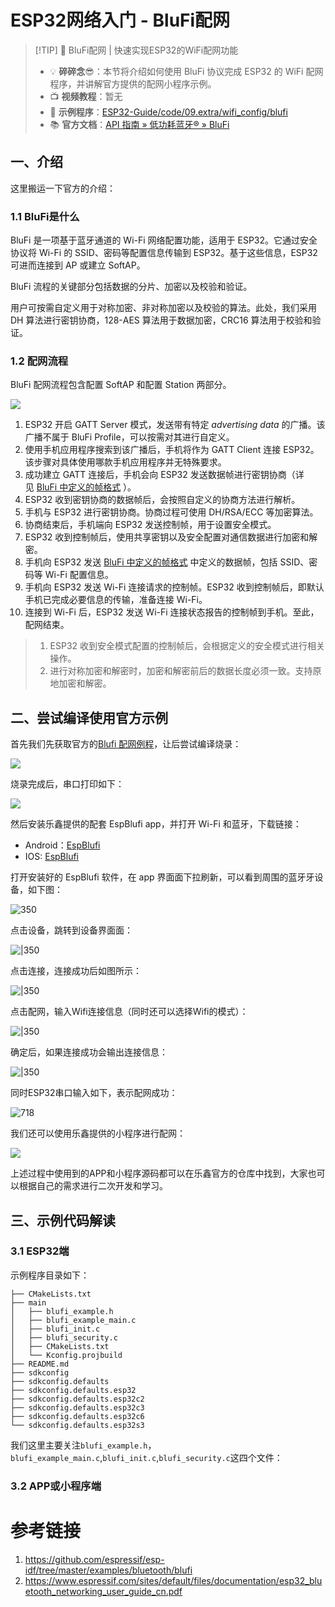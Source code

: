 # ESP32网络入门 - BluFi配网

> [!TIP] 🚀 BluFi配网 | 快速实现ESP32的WiFi配网功能  
> - 💡 **碎碎念**😎：本节将介绍如何使用 BluFi 协议完成 ESP32 的 WiFi 配网程序，并讲解官方提供的配网小程序示例。  
> - 📺 **视频教程**：暂无  
> - 💾 **示例程序**：[ESP32-Guide/code/09.extra/wifi_config/blufi](https://github.com/DuRuofu/ESP32-Guide/tree/main/code/09.extra/wifi_config/blufi) 
> - 📚 **官方文档**：[API 指南 » 低功耗蓝牙® » BluFi](https://docs.espressif.com/projects/esp-idf/zh_CN/v5.3.2/esp32/api-guides/ble/blufi.html?highlight=blufi)

## 一、介绍

这里搬运一下官方的介绍：

### 1.1 BluFi是什么

BluFi 是一项基于蓝牙通道的 Wi-Fi 网络配置功能，适用于 ESP32。它通过安全协议将 Wi-Fi 的 SSID、密码等配置信息传输到 ESP32。基于这些信息，ESP32 可进而连接到 AP 或建立 SoftAP。

BluFi 流程的关键部分包括数据的分片、加密以及校验和验证。

用户可按需自定义用于对称加密、非对称加密以及校验的算法。此处，我们采用 DH 算法进行密钥协商，128-AES 算法用于数据加密，CRC16 算法用于校验和验证。

### 1.2 配网流程

BluFi 配网流程包含配置 SoftAP 和配置 Station 两部分。

![](attachments/Pasted%20image%2020240403181235.png)

1. ESP32 开启 GATT Server 模式，发送带有特定 _advertising data_ 的广播。该广播不属于 BluFi Profile，可以按需对其进行自定义。
2. 使用手机应用程序搜索到该广播后，手机将作为 GATT Client 连接 ESP32。该步骤对具体使用哪款手机应用程序并无特殊要求。
3. 成功建立 GATT 连接后，手机会向 ESP32 发送数据帧进行密钥协商（详见 [BluFi 中定义的帧格式](https://docs.espressif.com/projects/esp-idf/zh_CN/v5.3.2/esp32/api-guides/ble/blufi.html?highlight=blufi#frame-formats) ）。
4. ESP32 收到密钥协商的数据帧后，会按照自定义的协商方法进行解析。
5. 手机与 ESP32 进行密钥协商。协商过程可使用 DH/RSA/ECC 等加密算法。
6. 协商结束后，手机端向 ESP32 发送控制帧，用于设置安全模式。
7. ESP32 收到控制帧后，使用共享密钥以及安全配置对通信数据进行加密和解密。
8. 手机向 ESP32 发送 [BluFi 中定义的帧格式](https://docs.espressif.com/projects/esp-idf/zh_CN/v5.3.2/esp32/api-guides/ble/blufi.html?highlight=blufi#frame-formats) 中定义的数据帧，包括 SSID、密码等 Wi-Fi 配置信息。
9. 手机向 ESP32 发送 Wi-Fi 连接请求的控制帧。ESP32 收到控制帧后，即默认手机已完成必要信息的传输，准备连接 Wi-Fi。
10. 连接到 Wi-Fi 后，ESP32 发送 Wi-Fi 连接状态报告的控制帧到手机。至此，配网结束。

>1. ESP32 收到安全模式配置的控制帧后，会根据定义的安全模式进行相关操作。
>2. 进行对称加密和解密时，加密和解密前后的数据长度必须一致。支持原地加密和解密。

## 二、尝试编译使用官方示例

首先我们先获取官方的[Blufi 配网例程](https://github.com/espressif/esp-idf/tree/master/examples/bluetooth/blufi)，让后尝试编译烧录：

![](attachments/Pasted%20image%2020250222094016.png)

烧录完成后，串口打印如下：

![](attachments/Pasted%20image%2020250222094420.png)


然后安装乐鑫提供的配套 EspBlufi app，并打开 Wi-Fi 和蓝⽛，下载链接：

- Android：[EspBlufi](https://github.com/EspressifApp/EspBlufiForAndroid/releases/tag/v1.6.3)
- IOS: [EspBlufi](https://apps.apple.com/cn/app/espblufi/id1450614082)

打开安装好的 EspBlufi 软件，在 app 界⾯面下拉刷新，可以看到周围的蓝⽛牙设备，如下图：

![350](attachments/Pasted%20image%2020250222095030.png)

点击设备，跳转到设备界⾯面：

![|350](attachments/b923f06e69497d7a7770096f041ac36.jpg)


点击连接，连接成功后如图所示：


![|350](attachments/1.jpg)

点击配网，输入Wifi连接信息（同时还可以选择Wifi的模式）：

![|350](attachments/f6f97325f4e47be9a42ee91e8de3f3e.jpg)


确定后，如果连接成功会输出连接信息：


![|350](attachments/1111.jpg)

同时ESP32串口输入如下，表示配网成功：

![718](attachments/Pasted%20image%2020250222094828.png)

我们还可以使用乐鑫提供的小程序进行配网：

![](attachments/Pasted%20image%2020250222112359.png)


上述过程中使用到的APP和小程序源码都可以在乐鑫官方的仓库中找到，大家也可以根据自己的需求进行二次开发和学习。
## 三、示例代码解读

### 3.1 ESP32端

示例程序目录如下：

```
├── CMakeLists.txt
├── main
│   ├── blufi_example.h
│   ├── blufi_example_main.c
│   ├── blufi_init.c
│   ├── blufi_security.c
│   ├── CMakeLists.txt
│   └── Kconfig.projbuild
├── README.md
├── sdkconfig
├── sdkconfig.defaults
├── sdkconfig.defaults.esp32
├── sdkconfig.defaults.esp32c2
├── sdkconfig.defaults.esp32c3
├── sdkconfig.defaults.esp32c6
└── sdkconfig.defaults.esp32s3
```

我们这里主要关注`blufi_example.h`，`blufi_example_main.c`,`blufi_init.c`,`blufi_security.c`这四个文件：







### 3.2 APP或小程序端

# 参考链接

1. https://github.com/espressif/esp-idf/tree/master/examples/bluetooth/blufi
2. https://www.espressif.com/sites/default/files/documentation/esp32_bluetooth_networking_user_guide_cn.pdf